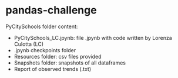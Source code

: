 # pandas-challenge

PyCitySchools folder content:

- PyCitySchools_LC.jpynb: file .jpynb with code written by Lorenza Culotta (LC)
- .jpynb checkpoints folder
- Resources folder: csv files provided
- Snapshots folder: snapshots of all dataframes
- Report of observed trends (.txt)